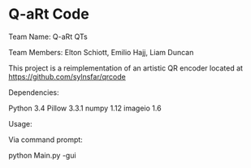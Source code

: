 # Q-aRt Code

Team Name: Q-aRt QTs

Team Members: Elton Schiott, Emilio Hajj, Liam Duncan

This project is a reimplementation of an artistic QR encoder located at https://github.com/sylnsfar/qrcode

Dependencies:

Python 3.4
Pillow 3.3.1
numpy 1.12
imageio 1.6

Usage:

Via command prompt:

python Main.py -gui
